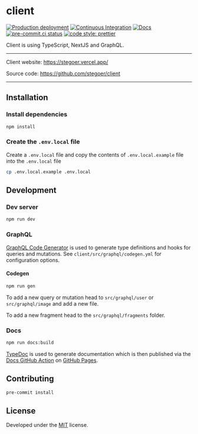 # client

[![Production deployment](https://api.netlify.com/api/v1/badges/a154da12-c432-4157-b1b2-52876346d0db/deploy-status)](https://stegoer.netlify.app/)
[![Continuous Integration](https://github.com/stegoer/client/actions/workflows/ci.yml/badge.svg)](https://github.com/stegoer/client/actions/workflows/ci.yml)
[![Docs](https://github.com/stegoer/client/actions/workflows/docs.yml/badge.svg)](https://github.com/stegoer/client/actions/workflows/docs.yml)
[![pre-commit.ci status](https://results.pre-commit.ci/badge/github/stegoer/client/main.svg)](https://results.pre-commit.ci/latest/github/stegoer/client/main)
[![code style: prettier](https://img.shields.io/badge/code_style-prettier-ff69b4.svg?style=flat)](https://prettier.io/)

Client is using TypeScript, NextJS and GraphQL.

---

Client website: https://stegoer.vercel.app/

Source code: https://github.com/stegoer/client

---

## Installation

### Install dependencies

```sh
npm install
```

### Create the `.env.local` file

Create a `.env.local` file and copy the contents of `.env.local.example` file into the `.env.local` file

```sh
cp .env.local.example .env.local
```

## Development

### Dev server

```sh
npm run dev
```

### GraphQL

[GraphQL Code Generator](https://www.graphql-code-generator.com/)
is used to generate type definitions and hooks for queries and mutations. See `client/src/graphql/codegen.yml` for
configuration options.

#### Codegen

```sh
npm run gen
```

To add a new query or mutation head to `src/graphql/user` or
`src/graphql/image` and add a new file.

To add a new fragment head to the `src/graphql/fragments` folder.

### Docs

```sh
npm run docs:build
```

[TypeDoc](https://github.com/TypeStrong/typedoc) is used to generate documentation
which is then published via the
[Docs GitHub Action](https://github.com/stegoer/client/blob/master/.github/workflows/docs.yml)
on [GitHub Pages](https://pages.github.com/).

## Contributing

```sh
pre-commit install
```

## License

Developed under the [MIT](https://github.com/stegoer/client/blob/master/LICENSE) license.
